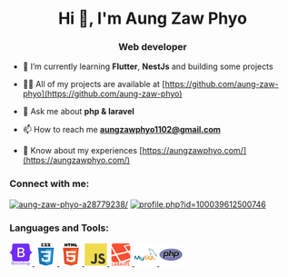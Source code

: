 <h1 align="center">Hi 👋, I'm Aung Zaw Phyo</h1>
<h3 align="center">Web developer</h3>

- 🌱 I’m currently learning **Flutter**, **NestJs** and building some projects

- 👨‍💻 All of my projects are available at [https://github.com/aung-zaw-phyo](https://github.com/aung-zaw-phyo)

- 💬 Ask me about **php & laravel**

- 📫 How to reach me **aungzawphyo1102@gmail.com**

- 📄 Know about my experiences [https://aungzawphyo.com/](https://aungzawphyo.com/)


<!-- ![Anurag's GitHub stats](https://github-readme-stats.vercel.app/api?username=aung-zaw-phyo&show_icons=true&theme=tokyonight) -->

<h3 align="left">Connect with me:</h3>
<p align="left">
<a href="https://linkedin.com/in/aung-zaw-phyo-a28779238/" target="blank"><img align="center" src="https://raw.githubusercontent.com/rahuldkjain/github-profile-readme-generator/master/src/images/icons/Social/linked-in-alt.svg" alt="aung-zaw-phyo-a28779238/" height="30" width="40" /></a>
<a href="https://fb.com/profile.php?id=100039612500746" target="blank"><img align="center" src="https://raw.githubusercontent.com/rahuldkjain/github-profile-readme-generator/master/src/images/icons/Social/facebook.svg" alt="profile.php?id=100039612500746" height="30" width="40" /></a>
</p>

<h3 align="left">Languages and Tools:</h3>
<p align="left"> <a href="https://getbootstrap.com" target="_blank" rel="noreferrer"> <img src="https://raw.githubusercontent.com/devicons/devicon/master/icons/bootstrap/bootstrap-plain-wordmark.svg" alt="bootstrap" width="40" height="40"/> </a> <a href="https://www.w3schools.com/css/" target="_blank" rel="noreferrer"> <img src="https://raw.githubusercontent.com/devicons/devicon/master/icons/css3/css3-original-wordmark.svg" alt="css3" width="40" height="40"/> </a> <a href="https://www.w3.org/html/" target="_blank" rel="noreferrer"> <img src="https://raw.githubusercontent.com/devicons/devicon/master/icons/html5/html5-original-wordmark.svg" alt="html5" width="40" height="40"/> </a> <a href="https://developer.mozilla.org/en-US/docs/Web/JavaScript" target="_blank" rel="noreferrer"> <img src="https://raw.githubusercontent.com/devicons/devicon/master/icons/javascript/javascript-original.svg" alt="javascript" width="40" height="40"/> </a> <a href="https://laravel.com/" target="_blank" rel="noreferrer"> <img src="https://raw.githubusercontent.com/devicons/devicon/master/icons/laravel/laravel-plain-wordmark.svg" alt="laravel" width="40" height="40"/> </a> <a href="https://www.mysql.com/" target="_blank" rel="noreferrer"> <img src="https://raw.githubusercontent.com/devicons/devicon/master/icons/mysql/mysql-original-wordmark.svg" alt="mysql" width="40" height="40"/> </a> <a href="https://www.php.net" target="_blank" rel="noreferrer"> <img src="https://raw.githubusercontent.com/devicons/devicon/master/icons/php/php-original.svg" alt="php" width="40" height="40"/> </a> </p>
